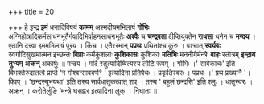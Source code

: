 +++
title = 20

+++
हे इन्द्र **इमं** धनादिविषयं **कामम्** अस्मदीयमभिलाषं **गोभिः** अग्निहोत्रादिकर्मसाधनभूतैर्गवादिभिर्वाहनसाधनभूतैः **अश्वैः** च **चन्द्रवता** दीप्तियुक्तेन **राधसा** धनेन च **मन्दय** । एतानि दत्त्वा इममभिलाषं पूरय । किंच । एतैरस्मान् **पप्रथः** प्रथितांश्च कुरु । पश्चात् **स्वर्यवः** स्वर्गादिसुखमात्मन इच्छन्तः **विप्राः** कर्मकुशलाः **कुशिकासः** कुशिकाः **मतिभिः** मननीयैर्मन्त्रैः **वाहः** स्तोत्रम् **इन्द्राय** **तुभ्यम्** **अक्रन्** अकार्षुः ॥ मन्दय । मदि स्तुत्यादिष्वित्यस्य लोटि रूपम् । गोभिः ।' सावेकाचः' इति विभक्तेरुदात्तत्वे प्राप्ते ‘न गोश्वन्साववर्ण° ' इत्यादिना प्रतिषेधः । प्रकृतिस्वरः । पप्रथः ।' प्रथ प्रख्यानै '। क्विप् । 'छन्दस्युभयथा' इति तस्य सार्वधातुकत्वात् शप् । तस्य ' बहुलं छन्दसि' इति श्लुः । धातुस्वरः । अक्रन् । करोतेर्लुङि ‘मन्त्रे घसह्वर इत्यादिना लुक् । निघातः ॥